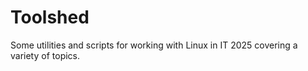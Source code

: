# Toolshed

Some utilities and scripts for working with Linux in IT 2025 covering a variety of topics.


